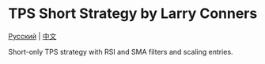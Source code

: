 # TPS Short Strategy by Larry Conners
[Русский](README_ru.md) | [中文](README_cn.md)

Short-only TPS strategy with RSI and SMA filters and scaling entries.

